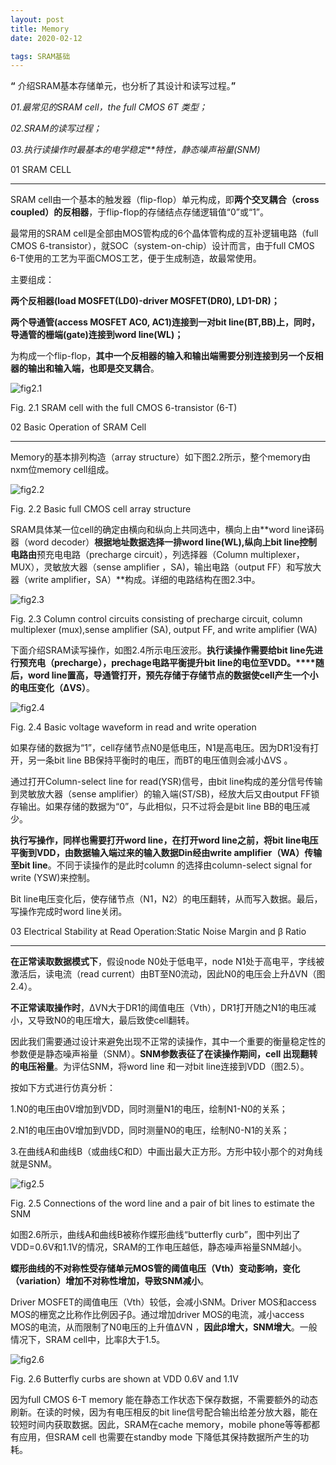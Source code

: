 ```yaml
---
layout: post
title: Memory
date: 2020-02-12

tags: SRAM基础
---  
```



**“** 介绍SRAM基本存储单元，也分析了其设计和读写过程。**”**


*01.最常见的SRAM cell，the full CMOS 6T 类型；*

*02.SRAM的读写过程；*

*03.执行读操作时最基本的电学稳定**特性，静态噪声裕量(SNM)*


01 SRAM CELL

------



SRAM cell由一个基本的触发器（flip-flop）单元构成，即**两个交叉耦合（cross coupled）的反相器**，于flip-flop的存储结点存储逻辑值“0”或“1”。



最常用的SRAM cell是全部由MOS管构成的6个晶体管构成的互补逻辑电路（full CMOS 6-transistor），就SOC（system-on-chip）设计而言，由于full CMOS 6-T使用的工艺为平面CMOS工艺，便于生成制造，故最常使用。



主要组成：

**两个反相器(load MOSFET(LD0)-driver MOSFET(DR0), LD1-DR)；**

**两个导通管(access MOSFET AC0, AC1)连接到一对bit line(BT,BB)上，同时，导通管的栅端(gate)连接到word line(WL)；**

为构成一个flip-flop，**其中一个反相器的输入和输出端需要分别连接到另一个反相器的输出和输入端，也即是交叉耦合**。

![fig2.1](D:%5Cgithub%5Csliu0827.github.io%5Cimages%5Cblog%5Cdoc%5CMemory%5Cfig2.1.png)

Fig. 2.1 SRAM cell with the full CMOS 6-transistor (6-T)





02 Basic Operation of SRAM Cell

------


Memory的基本排列构造（array structure）如下图2.2所示，整个memory由nxm位memory cell组成。



![fig2.2](D:%5Cgithub%5Csliu0827.github.io%5Cimages%5Cblog%5Cdoc%5CMemory%5Cfig2.2.png)

Fig. 2.2 Basic full CMOS cell array structure



SRAM具体某一位cell的确定由横向和纵向上共同选中，横向上由**word line译码器（word decoder）**根据地址数据选择一排word line(WL),纵向上bit line控制电路由**预充电电路（precharge circuit），列选择器（Column multiplexer，MUX），灵敏放大器（sense amplifier ，SA)，输出电路（output FF）和写放大器（write amplifier，SA）**构成。详细的电路结构在图2.3中。



![fig2.3](D:%5Cgithub%5Csliu0827.github.io%5Cimages%5Cblog%5Cdoc%5CMemory%5Cfig2.3.png)

Fig. 2.3 Column control circuits consisting of precharge circuit, column multiplexer (mux),sense amplifier (SA), output FF, and write amplifier (WA)





下面介绍SRAM读写操作，如图2.4所示电压波形。**执行读操作需要给bit line先进行预充电（precharge），prechage电路平衡提升bit line的电位至VDD。****随后，word line置高，导通管打开，预先存储于存储节点的数据使cell产生一个小的电压变化（ΔVS）**。



![fig2.4](D:%5Cgithub%5Csliu0827.github.io%5Cimages%5Cblog%5Cdoc%5CMemory%5Cfig2.4.png)

Fig. 2.4 Basic voltage waveform in read and write operation



如果存储的数据为“1”，cell存储节点N0是低电压，N1是高电压。因为DR1没有打开，另一条bit line BB保持平衡时的电压，而BT的电压值则会减小ΔVS 。



通过打开Column-select line for read(YSR)信号，由bit line构成的差分信号传输到灵敏放大器（sense amplifier）的输入端(ST/SB)，经放大后又由output FF锁存输出。如果存储的数据为“0”，与此相似，只不过将会是bit line BB的电压减少。



**执行写操作，同样也需要打开word line，在打开word line之前，将bit line电压平衡到VDD，由数据输入端过来的输入数据Din经由write amplifier（WA）传输至bit line**。不同于读操作的是此时column 的选择由column-select signal for write (YSW)来控制。



Bit line电压变化后，使存储节点（N1，N2）的电压翻转，从而写入数据。最后，写操作完成时word line关闭。





03 Electrical Stability at Read Operation:Static Noise Margin and β Ratio

------





**在正常读取数据模式下**，假设node N0处于低电平，node N1处于高电平，字线被激活后，读电流（read current）由BT至N0流动，因此N0的电压会上升ΔVN（图2.4）。



**不正常读取操作时**，ΔVN大于DR1的阈值电压（Vth），DR1打开随之N1的电压减小，又导致N0的电压增大，最后致使cell翻转。



因此我们需要通过设计来避免出现不正常的读操作，其中一个重要的衡量稳定性的参数便是静态噪声裕量（SNM）。**SNM参数表征了在读操作期间，cell 出现翻转的电压裕量**。为评估SNM，将word line 和一对bit line连接到VDD（图2.5）。



按如下方式进行仿真分析：

1.N0的电压由0V增加到VDD，同时测量N1的电压，绘制N1-N0的关系；

2.N1的电压由0V增加到VDD，同时测量N0的电压，绘制N0-N1的关系；

3.在曲线A和曲线B（或曲线C和D）中画出最大正方形。方形中较小那个的对角线就是SNM。



![fig2.5](D:%5Cgithub%5Csliu0827.github.io%5Cimages%5Cblog%5Cdoc%5CMemory%5Cfig2.5.png)

Fig. 2.5 Connections of the word line and a pair of bit lines to estimate the SNM





如图2.6所示，曲线A和曲线B被称作蝶形曲线“butterfly curb”，图中列出了VDD=0.6V和1.1V的情况，SRAM的工作电压越低，静态噪声裕量SNM越小。



**蝶形曲线的不对称性受存储单元MOS管的阈值电压（Vth）变动影响，变化（variation）增加不对称性增加，导致SNM减小**。



Driver MOSFET的阈值电压（Vth）较低，会减小SNM。Driver MOS和access MOS的栅宽之比称作比例因子β。通过增加driver MOS的电流，减小access MOS的电流，从而限制了N0电压的上升值ΔVN ，**因此β增大，SNM增大**。一般情况下，SRAM cell中，比率β大于1.5。



![fig2.6](D:%5Cgithub%5Csliu0827.github.io%5Cimages%5Cblog%5Cdoc%5CMemory%5Cfig2.6.png)

Fig. 2.6 Butterfly curbs are shown at VDD 0.6V and 1.1V

因为full CMOS 6-T memory 能在静态工作状态下保存数据，不需要额外的动态刷新。在读的时候，因为有电压相反的bit line信号配合输出给差分放大器，能在较短时间内获取数据。因此，SRAM在cache memory，mobile phone等等都都有应用，但SRAM cell 也需要在standby mode 下降低其保持数据所产生的功耗。

[^Ref]: *Low power and reliable SRAM memory cell and array design[M]. Springer Science & Business Media, 2011.*
